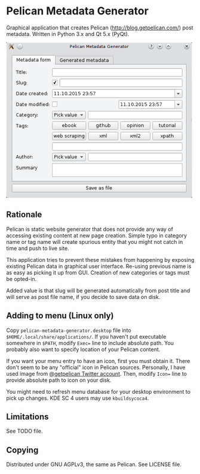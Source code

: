 # Pelican Metadata Generator 

Graphical application that creates Pelican (<http://blog.getpelican.com/>)
post metadata. Written in Python 3.x and Qt 5.x (PyQt).

![Sample screenshot](screenshot.png)

## Rationale

Pelican is static website generator that does not provide any way of
accessing existing content at new page creation. Simple typo in category 
name or tag name will create spurious entity that you might not catch in 
time and push to live site.

This application tries to prevent these mistakes from happening by 
exposing existing Pelican data in graphical user interface. Re-using
previous name is as easy as picking it up from GUI. Creation of new
categories or tags must be opted-in.

Added value is that slug will be generated automatically from post title
and will serve as post file name, if you decide to save data on disk.

## Adding to menu (Linux only)

Copy `pelican-metadata-generator.desktop` file into 
`$HOME/.local/share/applications/`. If you haven't put executable
somewhere in `$PATH`, modify `Exec=` line to include absolute path.
You probably also want to specify location of your Pelican content.

If you want your menu entry to have an icon, first you must obtain it.
There don't seem to be any "official" icon in Pelican sources. Personally,
I have used image from [@getpelican Twitter account](https://twitter.com/getpelican).
Then, modify `Icon=` line to provide absolute path to icon on your disk.

You might need to refresh menu database for your desktop environment
to pick up changes. KDE SC 4 users may use `kbuildsycoca4`.

## Limitations

See TODO file.

## Copying

Distributed under GNU AGPLv3, the same as Pelican. See LICENSE file.
